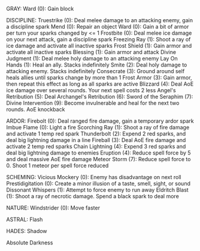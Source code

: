 GRAY:
Ward (0): Gain block


DISCIPLINE:
Truestrike (0): Deal melee damage to an attacking enemy, gain a discipline spark
Mend (0): Repair an object
Ward (0): Gain a bit of armor per turn your sparks changed by <= 1
Frostbite (0): Deal melee ice damage on your next attack, gain a discipline spark
Freezing Ray (1): Shoot a ray of ice damage and activate all inactive sparks
Frost Shield (1): Gain armor and activate all inactive sparks
Blessing (1): Gain armor and attack
Divine Judgment (1): Deal melee holy damage to an attacking enemy
Lay On Hands (1): Heal an ally. Stacks indefinitely
Smite (2): Deal holy damage to attacking enemy. Stacks indefinitely
Consecrate (3): Ground around self heals allies until sparks change by more than 1
Frost Armor (3): Gain armor, then repeat this effect as long as all sparks are active
Blizzard (4): Deal AoE ice damage over several rounds. Your next spell costs 2 less
Angel's Retribution (5): Deal 
Archangel's Retribution (6):
Sword of the Seraphim (7):
Divine Intervention (9): Become invulnerable and heal for the next two rounds. AoE knockback

ARDOR:
Firebolt (0): Deal ranged fire damage, gain a temporary ardor spark
Imbue Flame (0): Light a fire
Scorching Ray (1): Shoot a ray of fire damage and activate 1 temp red spark
Thunderbolt (2): Expend 2 red sparks, and deal big lightning damage in a line
Fireball (3): Deal AoE fire damage and activate 2 temp red sparks
Chain Lightning (4): Expend 3 red sparks and deal big lightning damage to enemies
Eruption (4): Reduce spell force by 5 and deal massive AoE fire damage
Meteor Storm (7): Reduce spell force to 0. Shoot 1 meteor per spell force reduced

SCHEMING:
Vicious Mockery (0): Enemy has disadvantage on next roll
Prestidigitation (0): Create a minor illusion of a taste, smell, sight, or sound
Dissonant Whispers (1): Attempt to force enemy to run away
Eldritch Blast (1): Shoot a ray of necrotic damage. Spend a black spark to deal more


NATURE:
Windstrider (0): Move faster


ASTRAL:
Flash



HADES:
Shadow

Absolute Darkness